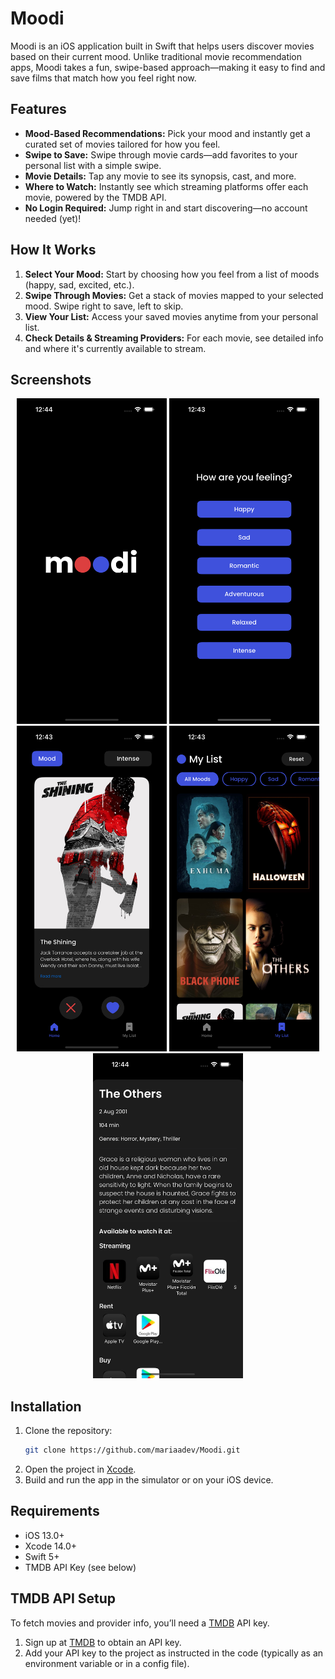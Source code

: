 # Moodi

Moodi is an iOS application built in Swift that helps users discover movies based on their current mood. Unlike traditional movie recommendation apps, Moodi takes a fun, swipe-based approach—making it easy to find and save films that match how you feel right now.

## Features

- **Mood-Based Recommendations:** Pick your mood and instantly get a curated set of movies tailored for how you feel.
- **Swipe to Save:** Swipe through movie cards—add favorites to your personal list with a simple swipe.
- **Movie Details:** Tap any movie to see its synopsis, cast, and more.
- **Where to Watch:** Instantly see which streaming platforms offer each movie, powered by the TMDB API.
- **No Login Required:** Jump right in and start discovering—no account needed (yet)!

## How It Works

1. **Select Your Mood:** Start by choosing how you feel from a list of moods (happy, sad, excited, etc.).
2. **Swipe Through Movies:** Get a stack of movies mapped to your selected mood. Swipe right to save, left to skip.
3. **View Your List:** Access your saved movies anytime from your personal list.
4. **Check Details & Streaming Providers:** For each movie, see detailed info and where it's currently available to stream.

## Screenshots


<p align="center">
  <img src="screenshots/screen1.png" alt="Splash Screen" width="240"/>
  <img src="screenshots/screen2.png" alt="Mood Selection Screen" width="240"/>
  <img src="screenshots/screen3.png" alt="Swipe Movies Screen" width="240"/>
  <img src="screenshots/screen4.png" alt="Movie List Screen" width="240"/>
  <img src="screenshots/screen5.png" alt="Movie Details" width="240"/>
</p>


## Installation

1. Clone the repository:
   ```bash
   git clone https://github.com/mariaadev/Moodi.git
   ```
2. Open the project in [Xcode](https://developer.apple.com/xcode/).
3. Build and run the app in the simulator or on your iOS device.

## Requirements

- iOS 13.0+
- Xcode 14.0+
- Swift 5+
- TMDB API Key (see below)

## TMDB API Setup

To fetch movies and provider info, you’ll need a [TMDB](https://www.themoviedb.org/documentation/api) API key.

1. Sign up at [TMDB](https://www.themoviedb.org/documentation/api) to obtain an API key.
2. Add your API key to the project as instructed in the code (typically as an environment variable or in a config file).

